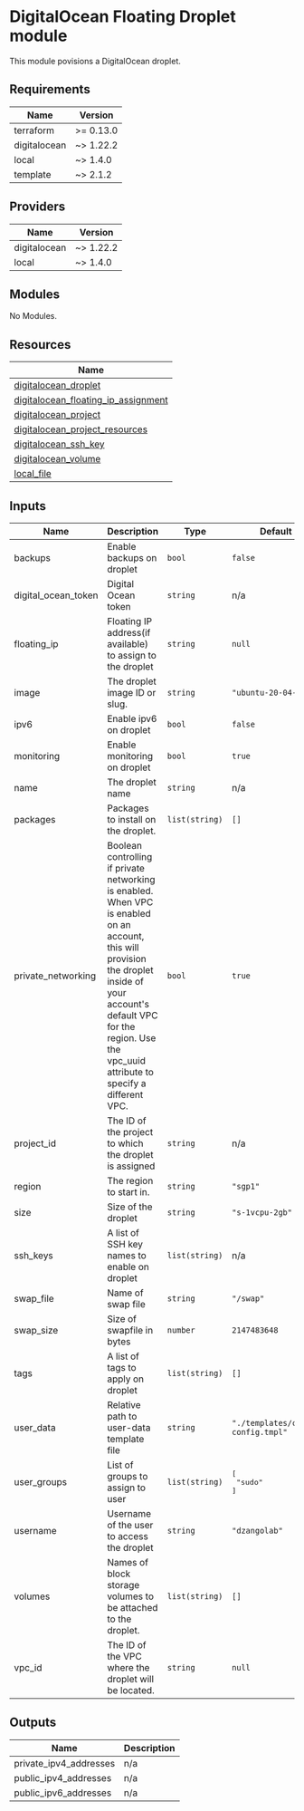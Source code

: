 # DigitalOcean Floating Droplet module

This module povisions a DigitalOcean droplet.

<!-- BEGINNING OF PRE-COMMIT-TERRAFORM DOCS HOOK -->
## Requirements

| Name         | Version   |
| ------------ | --------- |
| terraform    | >= 0.13.0 |
| digitalocean | ~> 1.22.2 |
| local        | ~> 1.4.0  |
| template     | ~> 2.1.2  |

## Providers

| Name         | Version   |
| ------------ | --------- |
| digitalocean | ~> 1.22.2 |
| local        | ~> 1.4.0  |

## Modules

No Modules.

## Resources

| Name                                                                                                                                                  |
| ----------------------------------------------------------------------------------------------------------------------------------------------------- |
| [digitalocean_droplet](https://registry.terraform.io/providers/digitalocean/digitalocean/latest/docs/resources/droplet)                               |
| [digitalocean_floating_ip_assignment](https://registry.terraform.io/providers/digitalocean/digitalocean/latest/docs/resources/floating_ip_assignment) |
| [digitalocean_project](https://registry.terraform.io/providers/digitalocean/digitalocean/latest/docs/data-sources/project)                            |
| [digitalocean_project_resources](https://registry.terraform.io/providers/digitalocean/digitalocean/latest/docs/resources/project_resources)           |
| [digitalocean_ssh_key](https://registry.terraform.io/providers/digitalocean/digitalocean/latest/docs/data-sources/ssh_key)                            |
| [digitalocean_volume](https://registry.terraform.io/providers/digitalocean/digitalocean/latest/docs/data-sources/volume)                              |
| [local_file](https://registry.terraform.io/providers/hashicorp/local/latest/docs/resources/file)                                                      |

## Inputs

| Name                  | Description                                                                                                                                                                                                                           | Type           | Default                           | Required |
| --------------------- | ------------------------------------------------------------------------------------------------------------------------------------------------------------------------------------------------------------------------------------- | -------------- | --------------------------------- | :------: |
| backups               | Enable backups on droplet                                                                                                                                                                                                             | `bool`         | `false`                           |    no    |
| digital\_ocean\_token | Digital Ocean token                                                                                                                                                                                                                   | `string`       | n/a                               |   yes    |
| floating\_ip          | Floating IP address(if available) to assign to the droplet                                                                                                                                                                            | `string`       | `null`                            |    no    |
| image                 | The droplet image ID or slug.                                                                                                                                                                                                         | `string`       | `"ubuntu-20-04-x64"`              |    no    |
| ipv6                  | Enable ipv6 on droplet                                                                                                                                                                                                                | `bool`         | `false`                           |    no    |
| monitoring            | Enable monitoring on droplet                                                                                                                                                                                                          | `bool`         | `true`                            |    no    |
| name                  | The droplet name                                                                                                                                                                                                                      | `string`       | n/a                               |   yes    |
| packages              | Packages to install on the droplet.                                                                                                                                                                                                   | `list(string)` | `[]`                              |    no    |
| private\_networking   | Boolean controlling if private networking is enabled. When VPC is enabled on an account, this will provision the droplet inside of your account's default VPC for the region. Use the vpc\_uuid attribute to specify a different VPC. | `bool`         | `true`                            |    no    |
| project\_id           | The ID of the project to which the droplet is assigned                                                                                                                                                                                | `string`       | n/a                               |   yes    |
| region                | The region to start in.                                                                                                                                                                                                               | `string`       | `"sgp1"`                          |    no    |
| size                  | Size of the droplet                                                                                                                                                                                                                   | `string`       | `"s-1vcpu-2gb"`                   |    no    |
| ssh\_keys             | A list of SSH key names to enable on droplet                                                                                                                                                                                          | `list(string)` | n/a                               |   yes    |
| swap\_file            | Name of swap file                                                                                                                                                                                                                     | `string`       | `"/swap"`                         |    no    |
| swap\_size            | Size of swapfile in bytes                                                                                                                                                                                                             | `number`       | `2147483648`                      |    no    |
| tags                  | A list of tags to apply on droplet                                                                                                                                                                                                    | `list(string)` | `[]`                              |    no    |
| user\_data            | Relative path to user-data template file                                                                                                                                                                                              | `string`       | `"./templates/cloud-config.tmpl"` |    no    |
| user\_groups          | List of groups to assign to user                                                                                                                                                                                                      | `list(string)` | <pre>[<br>  "sudo"<br>]</pre>     |    no    |
| username              | Username of the user to access the droplet                                                                                                                                                                                            | `string`       | `"dzangolab"`                     |    no    |
| volumes               | Names of block storage volumes to be attached to the droplet.                                                                                                                                                                         | `list(string)` | `[]`                              |    no    |
| vpc\_id               | The ID of the VPC where the droplet will be located.                                                                                                                                                                                  | `string`       | `null`                            |    no    |

## Outputs

| Name                     | Description |
| ------------------------ | ----------- |
| private\_ipv4\_addresses | n/a         |
| public\_ipv4\_addresses  | n/a         |
| public\_ipv6\_addresses  | n/a         |

<!-- END OF PRE-COMMIT-TERRAFORM DOCS HOOK -->
